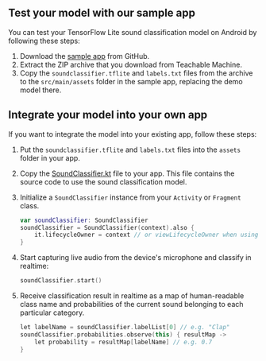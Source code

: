 ## Test your model with our sample app

You can test your TensorFlow Lite sound classification model on Android by following these steps:

1. Download the [sample app](https://github.com/tensorflow/examples/tree/master/lite/examples/sound_classification/android)
 from GitHub.
1. Extract the ZIP archive that you download from Teachable Machine.
1. Copy the `soundclassifier.tflite` and `labels.txt` files from the archive to the `src/main/assets` folder in the sample app, replacing the demo model there.

## Integrate your model into your own app

If you want to integrate the model into your existing app, follow these steps:

1. Put the `soundclassifier.tflite` and `labels.txt` files into the `assets` folder in your app.
1. Copy the [SoundClassifier.kt](https://github.com/tensorflow/examples/blob/master/lite/examples/sound_classification/android/app/src/main/java/org/tensorflow/lite/examples/soundclassifier/SoundClassifier.kt)
 file to your app. This file contains the source code to use the sound classification model.
1. Initialize a `SoundClassifier` instance from your `Activity` or `Fragment` class.

    ```kotlin
    var soundClassifier: SoundClassifier
    soundClassifier = SoundClassifier(context).also {
        it.lifecycleOwner = context // or viewLifecycleOwner when using in a Fragment
    }
    ```

1. Start capturing live audio from the device's microphone and classify in realtime:

    ```kotlin
    soundClassifier.start()
    ```

1. Receive classification result in realtime as a map of human-readable class name and
 probabilities of the current sound belonging to each particular category.

    ```kotlin
    let labelName = soundClassifier.labelList[0] // e.g. "Clap"
    soundClassifier.probabilities.observe(this) { resultMap ->
        let probability = resultMap[labelName] // e.g. 0.7
    }
    ```
